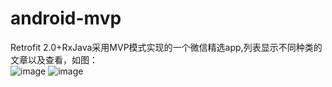 # android-mvp
Retrofit 2.0+RxJava采用MVP模式实现的一个微信精选app,列表显示不同种类的文章以及查看，如图：<br>
![image](https://github.com/yanxing/android-mvp/raw/master/image/1_1.png)   ![image](https://github.com/yanxing/android-mvp/raw/master/image/1_2.png)

